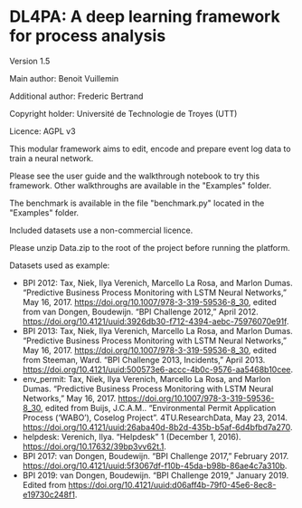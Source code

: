 # DL4PA: A deep learning framework for process analysis

Version 1.5

Main author: Benoit Vuillemin

Additional author: Frederic Bertrand

Copyright holder: Université de Technologie de Troyes (UTT)

Licence: AGPL v3

This modular framework aims to edit, encode and prepare event log data to train a neural network.

Please see the user guide and the walkthrough notebook to try this framework. Other walkthroughs are available in the "Examples" folder.

The benchmark is available in the file "benchmark.py" located in the "Examples" folder.

Included datasets use a non-commercial licence.

Please unzip Data.zip to the root of the project before running the platform.

Datasets used as example:

- BPI 2012: Tax, Niek, Ilya Verenich, Marcello La Rosa, and Marlon Dumas. “Predictive Business Process Monitoring with LSTM Neural Networks,” May 16, 2017. https://doi.org/10.1007/978-3-319-59536-8_30, edited from van Dongen, Boudewijn. “BPI Challenge 2012,” April 2012. https://doi.org/10.4121/uuid:3926db30-f712-4394-aebc-75976070e91f.
- BPI 2013: Tax, Niek, Ilya Verenich, Marcello La Rosa, and Marlon Dumas. “Predictive Business Process Monitoring with LSTM Neural Networks,” May 16, 2017. https://doi.org/10.1007/978-3-319-59536-8_30, edited from Steeman, Ward. “BPI Challenge 2013, Incidents,” April 2013. https://doi.org/10.4121/uuid:500573e6-accc-4b0c-9576-aa5468b10cee.
- env_permit: Tax, Niek, Ilya Verenich, Marcello La Rosa, and Marlon Dumas. “Predictive Business Process Monitoring with LSTM Neural Networks,” May 16, 2017. https://doi.org/10.1007/978-3-319-59536-8_30, edited from Buijs, J.C.A.M.. “Environmental Permit Application Process (‘WABO’), Coselog Project”. 4TU.ResearchData, May 23, 2014. https://doi.org/10.4121/uuid:26aba40d-8b2d-435b-b5af-6d4bfbd7a270. 
- helpdesk: Verenich, Ilya. “Helpdesk” 1 (December 1, 2016). https://doi.org/10.17632/39bp3vv62t.1.
- BPI 2017: van Dongen, Boudewijn. “BPI Challenge 2017,” February 2017. https://doi.org/10.4121/uuid:5f3067df-f10b-45da-b98b-86ae4c7a310b.
- BPI 2019: van Dongen, Boudewijn. “BPI Challenge 2019,” January 2019. Edited from https://doi.org/10.4121/uuid:d06aff4b-79f0-45e6-8ec8-e19730c248f1.
